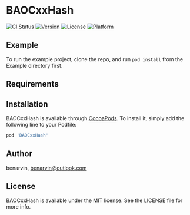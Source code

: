 # BAOCxxHash

[![CI Status](https://img.shields.io/travis/benarvin/BAOCxxHash.svg?style=flat)](https://travis-ci.org/benarvin/BAOCxxHash)
[![Version](https://img.shields.io/cocoapods/v/BAOCxxHash.svg?style=flat)](https://cocoapods.org/pods/BAOCxxHash)
[![License](https://img.shields.io/cocoapods/l/BAOCxxHash.svg?style=flat)](https://cocoapods.org/pods/BAOCxxHash)
[![Platform](https://img.shields.io/cocoapods/p/BAOCxxHash.svg?style=flat)](https://cocoapods.org/pods/BAOCxxHash)

## Example

To run the example project, clone the repo, and run `pod install` from the Example directory first.

## Requirements

## Installation

BAOCxxHash is available through [CocoaPods](https://cocoapods.org). To install
it, simply add the following line to your Podfile:

```ruby
pod 'BAOCxxHash'
```

## Author

benarvin, benarvin@outlook.com

## License

BAOCxxHash is available under the MIT license. See the LICENSE file for more info.

